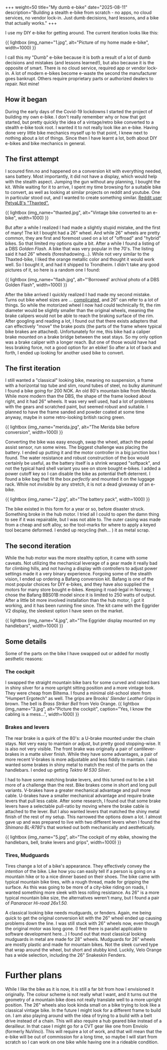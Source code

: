 +++
weight=50
title="My dumb e-bike"
date="2025-08-11"
description="Building a stealth e-bike from scratch - no apps, no cloud services, no vendor lock-in. Just dumb decisions, hard lessons, and a bike that actually works."
+++

I use my DIY e-bike for getting around. The current iteration looks like this:


{{ lightbox (img_name="1.jpg", alt="Picture of my home made e-bike", width=1000) }}

I call this my "Dumb" e-bike because it is both a result of a lot of dumb decisions and mistakes (and lessons learned!), but also because it is the opposite of smart. There is no cloud service, required app or vendor lock-in. A lot of modern e-bikes become e-waste the second the manufacturer goes bankrupt. Others require proprietary parts or authorized dealers to repair. Not mine!

## How it began

During the early days of the Covid-19 lockdowns I started the project of building my own e-bike. I don't really remember why or how that got started, but pretty quickly the idea of a vintage/retro bike converted to a stealth e-bike took root. I wanted it to not really look like an e-bike. Having done very little bike mechanics myself up to that point, I knew next to nothing about a lot of things. Since then I have learnt a lot, both about DIY e-bikes and bike mechanics in general. 

## The first attempt

I scoured finn.no and happened on a conversion kit with everything needed, sans battery. Most importantly, it did not have a display, which would help with the stealth aspect. Jumping the gun without any planning, I bought the kit. While waiting for it to arrive, I spent my time browsing for a suitable bike to convert, as well as looking at similar projects on reddit and youtube. One in particular stood out, and I wanted to create something similar. [Reddit user PetyaLB's "Thaxted".](https://www.reddit.com/r/ebikes/comments/mrk9hy/three_speeds_and_looks_like_it_just_escaped_from/) 

{{ lightbox (img_name="thaxted.jpg", alt="Vintage bike converted to an e-bike", width=1000) }}

But after a while I realized I had made a slightly stupid mistake, and the first of many! The kit I bought had a 26" wheel. And while 26" wheels are pretty common, they are first and foremost used on a lot of "offroad" and "hybrid" bikes. So that limited my options quite a bit. After a while I found a listing of a DBS *Golden Flash*. A bike that was very popular in the 70's. The listing said it had 26" wheels (foreshadowing...). While not very similar to the Thaxted-bike, I liked the orange metallic color and thought it would work well. So I bought it, and had it shipped to Trondheim. I didn't take any good pictures of it, so here is a random one I found:


{{ lightbox (img_name="flash.jpg", alt="'Borrowed' archival photo of a DBS Golden Flash", width=1000) }}


After the bike arrived I quickly realized I had made my second mistake. Turns out bike wheel sizes are ... [complicated](https://www.sheldonbrown.com/tire-sizing.html), and 26" can refer to a lot of things. So while the motorized wheel I now had could technically fit, the rim diameter would be slightly smaller than the original wheels, meaning the brake calipers would not be able to reach the braking surface of the rim. After googling and reading a lot, I found out that there exists adapters that can effectively "move" the brake posts (the parts of the frame where typical bike brakes are attached). Unfortunately for me, this bike had a caliper brake mounted on a brake bridge between the seat stays. So my only option was a brake caliper with a longer reach. But one of those would have had less braking force, not a good option for an ebike! So after a lot of back and forth, I ended up looking for another used bike to convert.

## The first iteration

I still wanted a "classical" looking bike, meaning no suspension, a frame with a horizontal top tube and slim, round tubes of steel, no bulky aluminum! I found a bike going for 200 NOK. An old 80's mountain bike from Merida. While more modern than the DBS, the shape of the frame looked about right, and it had 26" wheels. It was very well used, had a lot of problems with the gears and scratched paint, but seemed robust and suitable. I planned to have the frame sanded and powder coated at some time anyway, maybe in some retro-looking british racing green.

{{ lightbox (img_name="merida.jpg", alt="The Merida bike before conversion", width=1000) }}

Converting the bike was easy enough, swap the wheel, attach the pedal assist sensor, run some wires. The biggest challenge was placing the battery. I ended up putting it and the motor controller in a big junction box I found. The water resistance and robust construction of the box would certainly be useful, as the battery itself is a shrink wrapped "softpack", and not the typical hard shell variant you see on store bought e-bikes. I added a power cutoff key so I can disable the bike as potential theft deterrent. I found a bike bag that fit the box *perfectly* and mounted it on the luggage rack. While not _invisible_ by any stretch, it is not a dead giveaway of an e-bike.

{{ lightbox (img_name="2.jpg", alt="The battery pack", width=1000) }}

The bike existed in this form for a year or so, before disaster struck. Something broke in the hub motor. I tried all I could to open the damn thing to see if it was repairable, but I was not able to. The outer casing was made from a cheap and soft alloy, so the tool-marks for where to apply a keyed tool became deformed. I ended up recycling (heh... ) it as metal scrap.

## The second iteration

While the hub motor was the more stealthy option, it came with some caveats. Not utilizing the mechanical leverage of a gear made it really bad for climbing hills, and not having a display with controllers to adjust power settings made it a very binary experience. Forgoing some of the stealth vision, I ended up ordering a Bafang conversion kit. Bafang is one of the most popular choices for DIY e-bikes, and they have also supplied the motors for many store bought e-bikes. Keeping it road-legal in Norway, I chose the Bafang BBS01B model since it is limited to 250 watts of output. After a little bit more involved installation than the hub motor, I got it working, and it has been running fine since. The kit came with the Eggrider V2 display, the sleekest option I have seen on the market. 

{{ lightbox (img_name="4.jpg", alt="The Eggrider display mounted on my handlebars", width=1000) }}

## Some details

Some of the parts on the bike I have swapped out or added for mostly aesthetic reasons:

### The cockpit
I swapped the straight mountain bike bars for some curved and raised bars in shiny silver for a more upright sitting position and a more vintage look. They were cheap from Biltema. I found a minimal old-school stem from "Humpert Ergotech" as well. The grips are Brooks' *Slender Leather Grips* in brown. The bell is *Brass Striker Bell* from Velo Orange.
{{ lightbox (img_name="3.jpg", alt="Picture the cockpit", caption="Yes, I know the cabling is a mess...", width=1000) }}

### Brakes and levers
The rear brake is a quirk of the 80's: a U-brake mounted under the chain stays. Not very easy to maintain or adjust, but pretty good stopping-wise. It is also not very visible. The front brake was originally a pair of cantilever-brakes in a matte silver finish. While they have some advantages, a pair of more recent V-brakes is more adjustable and less fiddly to maintain. I also wanted some brakes in shiny metal to match the rest of the parts on the handlebars. I ended up getting *Tektro M 530 Silver*.

I had to have some matching brake levers, and this turned out to be a bit more of a challenge than the rest. Bike brakes come in short and long pull variants. V-brakes have a greater mechanical advantage and pull more cable. U-brakes have a smaller mechanical advantage and require brake levers that pull less cable. After some research, I found out that some brake levers have a selectable pull-ratio by moving where the brake cable is attached to the lever. But I also wanted levers that matched the shiny metal finish of the rest of my setup. This narrowed the options down a lot. I almost gave up and was prepared to live with two different levers when I found the *Shimano BL-R780*'s that worked out both mechanically and aesthetically.

{{ lightbox (img_name="5.jpg", alt="The cockpit of my ebike, showing the handlebars, bell, brake levers and grips", width=1000) }}

### Tires, Mudguards

Tires change a lot of a bike's appearance. They effectively convey the *intention* of the bike. Like how you can easily tell if a person is going on a mountain hike or to a nice dinner based on their shoes. The bike came with typical mountain bike tires, with a rough thread, made for gripping the surface. As this was going to be more of a city-bike riding on roads, I wanted something more sleek with less rolling resistance. As 26" is a more typical mountain bike size, the alternatives weren't many, but I found a pair of *Panaracer Hi-road 26x1.50.*

A classical looking bike needs mudguards, or fenders. Again, me being quick to get the original conversion kit with the 26" wheel ended up causing problems down the line. I was still stuck with 26" wheels now, even though the original motor was long gone. (I feel there is parallel applicable to software development here...) I found out that most classical looking mudguards in metal are made for 28" wheels. Mudguards for 26" wheels are mostly plastic and made for mountain bikes. Not the sleek curved type that wrap around the wheel, but short and stubby kind. Luckily, Velo Orange has a wide selection, including the 26" Snakeskin Fenders. 


# Further plans

While I like the bike as it is now, it is still a far bit from how I envisioned it originally. The colour scheme is not really what I want, and it turns out the geometry of a mountain bike does not really translate well to a more upright position. The 26" wheels also look kinda small on a bike trying to look like a classical vintage bike. In the future I might look for a different frame to build on. I am also playing around with the idea of trying to a build with a belt drive instead of a chain. This will also require a hub geared bike instead of a derailleur. In that case I might go for a CVT gear like one from Enviolo (formerly NuVinci). This will require a lot of work, and that will mean that the e-bike will be out of commission for a long time, so maybe I will start from scratch so I can work on one bike while having one in a rideable condition.